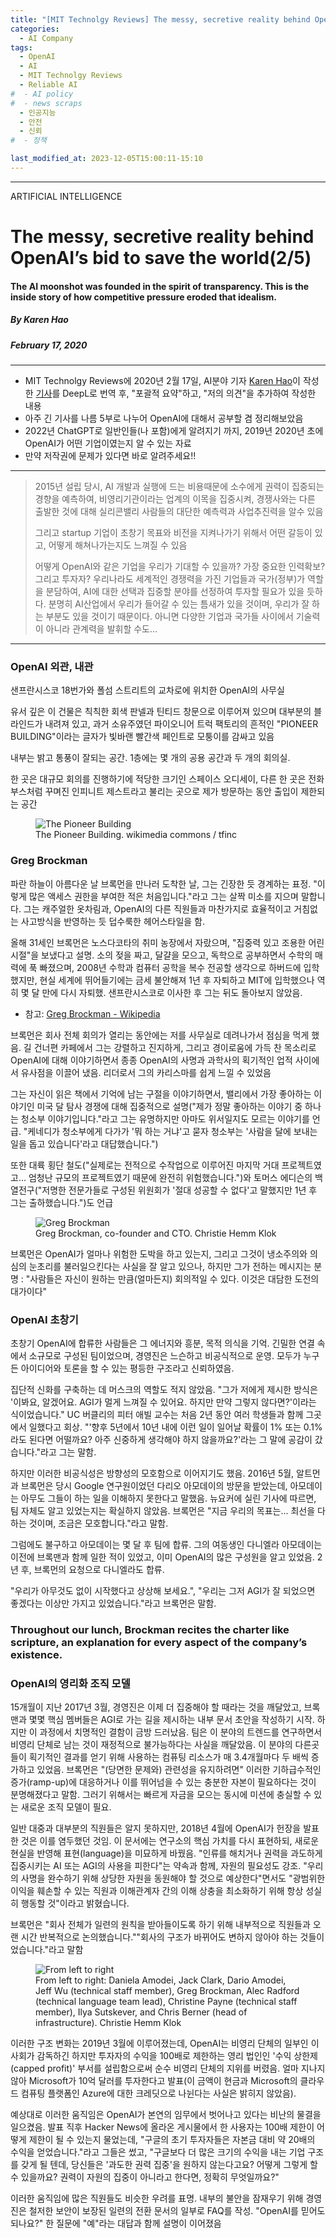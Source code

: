 ```yaml
---
title: "[MIT Technolgy Reviews] The messy, secretive reality behind OpenAI’s bid to save the world (2부)"
categories:
  - AI Company
tags:
  - OpenAI
  - AI
  - MIT Technolgy Reviews
  - Reliable AI
#  - AI policy
#  - news scraps
  - 인공지능
  - 안전
  - 신뢰
#  - 정책

last_modified_at: 2023-12-05T15:00:11-15:10
---
```

_________________

ARTIFICIAL INTELLIGENCE

# The messy, secretive reality behind OpenAI’s bid to save the world(2/5)

#### The AI moonshot was founded in the spirit of transparency. This is the inside story of how competitive pressure eroded that idealism.

##### By Karen Hao
##### February 17, 2020
---


  * MIT Technolgy Reviews에 2020년 2월 17일, AI분야 기자 [Karen Hao](https://www.technologyreview.com/author/karen-hao/)이 작성한 [기사](https://www.technologyreview.com/2020/02/17/844721/ai-openai-moonshot-elon-musk-sam-altman-greg-brockman-messy-secretive-reality/)를 DeepL로 번역 후, "포괄적 요약"하고, "저의 의견"을 추가하여 작성한 내용
  * 아주 긴 기사를 나름 5부로 나누어 OpenAI에 대해서 공부할 겸 정리해보았음
  * 2022년 ChatGPT로 일반인들(나 포함)에게 알려지기 까지, 2019년 2020년 초에 OpenAI가 어떤 기업이였는지 알 수 있는 자료
  * 만약 저작권에 문제가 있다면 바로 알려주세요!!

---


> 2015년 설립 당시, AI 개발과 실행에 드는 비용때문에 소수에게 권력이 집중되는 경향을 예측하여, 비영리기관이라는 업계의 이목을 집중시켜, 경쟁사와는 다른 출발한 것에 대해 실리콘밸리 사람들의 대단한 예측력과 사업추진력을 알수 있음
>
> 그리고 startup 기업이 초창기 목표와 비전을 지켜나가기 위해서 어떤 갈등이 있고, 어떻게 해쳐나가는지도 느껴질 수 있음
> 
> 어떻게 OpenAI와 같은 기업을 우리가 기대할 수 있을까? 가장 중요한 인력확보? 그리고 투자자? 
> 우리나라도 세계적인 경쟁력을 가진 기업들과 국가(정부)가 역할을 분담하여, AI에 대한 선택과 집중할 분야를 선정하여 투자할 필요가 있을 듯하다. 분명히 AI산업에서 우리가 들어갈 수 있는 틈새가 있을 것이며, 우리가 잘 하는 부분도 있을 것이기 때문이다. 
> 아니면 다양한 기업과 국가들 사이에서 기술력이 아니라 관계력을 발휘할 수도...
    
---
### OpenAI 외관, 내관

샌프란시스코 18번가와 폴섬 스트리트의 교차로에 위치한 OpenAI의 사무실

유서 깊은 이 건물은 칙칙한 회색 판넬과 틴티드 창문으로 이루어져 있으며 대부분의 블라인드가 내려져 있고, 
과거 소유주였던 파이오니어 트럭 팩토리의 흔적인 "PIONEER BUILDING"이라는 글자가 빛바랜 빨간색 페인트로 모퉁이를 감싸고 있음

내부는 밝고 통풍이 잘되는 공간. 1층에는 몇 개의 공용 공간과 두 개의 회의실. 

한 곳은 대규모 회의를 진행하기에 적당한 크기인 스페이스 오디세이, 다른 한 곳은 전화 부스처럼 꾸며진 인피니트 제스트라고 불리는 곳으로 제가 방문하는 동안 출입이 제한되는 공간


<figure>
    <img src="https://cdn.technologyreview.com/i/images/pioneertrunkfactory-c-a-malmco-2012-09-0115-43-33-2.jpg?sw=700&cx=0&cy=0&cw=2560&ch=1838"
         alt="The Pioneer Building">
    <figcaption> The Pioneer Building. wikimedia commons / tfinc </figcaption>
</figure>


### Greg Brockman

파란 하늘이 아름다운 날 브록먼을 만나러 도착한 날, 그는 긴장한 듯 경계하는 표정. "이렇게 많은 액세스 권한을 부여한 적은 처음입니다."라고 그는 살짝 미소를 지으며 말합니다. 그는 캐주얼한 옷차림과, OpenAI의 다른 직원들과 마찬가지로 효율적이고 거침없는 사고방식을 반영하는 듯 덥수룩한 헤어스타일을 함.

올해 31세인 브록먼은 노스다코타의 취미 농장에서 자랐으며, "집중력 있고 조용한 어린 시절"을 보냈다고 설명. 소의 젖을 짜고, 달걀을 모으고, 독학으로 공부하면서 수학의 매력에 푹 빠졌으며, 2008년 수학과 컴퓨터 공학을 복수 전공할 생각으로 하버드에 입학했지만, 현실 세계에 뛰어들기에는 금세 불안해져 1년 후 자퇴하고 MIT에 입학했으나 역히 몇 달 만에 다시 자퇴했. 샌프란시스코로 이사한 후 그는 뒤도 돌아보지 않았음.

* 참고: [Greg Brockman - Wikipedia](https://en.wikipedia.org/wiki/Greg_Brockman)

브록먼은 회사 전체 회의가 열리는 동안에는 저를 사무실로 데려나가서 점심을 먹게 했음. 길 건너편 카페에서 그는 강렬하고 진지하게, 그리고 경이로움에 가득 찬 목소리로 OpenAI에 대해 이야기하면서 종종 OpenAI의 사명과 과학사의 획기적인 업적 사이에서 유사점을 이끌어 냈음. 리더로서 그의 카리스마를 쉽게 느낄 수 있었음

그는 자신이 읽은 책에서 기억에 남는 구절을 이야기하면서, 밸리에서 가장 좋아하는 이야기인 미국 달 탐사 경쟁에 대해 집중적으로 설명("제가 정말 좋아하는 이야기 중 하나는 청소부 이야기입니다."라고 그는 유명하지만 아마도 위서일지도 모르는 이야기를 언급. "케네디가 청소부에게 다가가 '뭐 하는 거냐'고 묻자 청소부는 '사람을 달에 보내는 일을 돕고 있습니다'라고 대답했습니다.") 

또한 대륙 횡단 철도("실제로는 전적으로 수작업으로 이루어진 마지막 거대 프로젝트였고... 엄청난 규모의 프로젝트였기 때문에 완전히 위험했습니다.")와 토머스 에디슨의 백열전구("저명한 전문가들로 구성된 위원회가 '절대 성공할 수 없다'고 말했지만 1년 후 그는 출하했습니다.")도 언급

<figure>
    <img src="https://cdn.technologyreview.com/i/images/cf3a2258final.jpg?sw=700&cx=133&cy=611&cw=1792&ch=2389"
         alt=" Greg Brockman">
    <figcaption> Greg Brockman, co-founder and CTO. Christie Hemm Klok </figcaption>
</figure>

브록먼은 OpenAI가 얼마나 위험한 도박을 하고 있는지, 그리고 그것이 냉소주의와 의심의 눈초리를 불러일으킨다는 사실을 잘 알고 있으나, 하지만 그가 전하는 메시지는 분명 : "사람들은 자신이 원하는 만큼(얼마든지) 회의적일 수 있다. 이것은 대담한 도전의 대가이다"


### OpenAI 초창기

초창기 OpenAI에 합류한 사람들은 그 에너지와 흥분, 목적 의식을 기억. 긴밀한 연결 속에서 소규모로 구성된 팀이었으며, 경영진은 느슨하고 비공식적으로 운영. 모두가 누구든 아이디어와 토론을 할 수 있는 평등한 구조라고 신뢰하였음.

집단적 신화를 구축하는 데 머스크의 역할도 적지 않았음. "그가 저에게 제시한 방식은 '이봐요, 알겠어요. AGI가 멀게 느껴질 수 있어요. 하지만 만약 그렇지 않다면?'이라는 식이었습니다." UC 버클리의 피터 애빌 교수는 처음 2년 동안 여러 학생들과 함께 그곳에서 일했다고 회상. "'향후 5년에서 10년 내에 이런 일이 일어날 확률이 1% 또는 0.1%라도 된다면 어떨까요? 아주 신중하게 생각해야 하지 않을까요?'라는 그 말에 공감이 갔습니다."라고 그는 말함.

하지만 이러한 비공식성은 방향성의 모호함으로 이어지기도 했음. 2016년 5월, 알트먼과 브록먼은 당시 Google 연구원이었던 다리오 아모데이의 방문을 받았는데, 아모데이는 아무도 그들이 하는 일을 이해하지 못한다고 말했음. 뉴요커에 실린 기사에 따르면, 팀 자체도 알고 있었는지는 확실하지 않았음. 브록먼은 "지금 우리의 목표는... 최선을 다하는 것이며, 조금은 모호합니다."라고 말함. 

그럼에도 불구하고 아모데이는 몇 달 후 팀에 합류. 그의 여동생인 다니엘라 아모데이는 이전에 브록맨과 함께 일한 적이 있었고, 이미 OpenAI의 많은 구성원을 알고 있었음. 2년 후, 브록먼의 요청으로 다니엘라도 합류. 

"우리가 아무것도 없이 시작했다고 상상해 보세요.", "우리는 그저 AGI가 잘 되었으면 좋겠다는 이상만 가지고 있었습니다."라고 브록먼은 말함. 

### Throughout our lunch, Brockman recites the charter like scripture, an explanation for every aspect of the company’s existence.

### OpenAI의 영리화 조직 모델

15개월이 지난 2017년 3월, 경영진은 이제 더 집중해야 할 때라는 것을 깨달았고, 브록맨과 몇몇 핵심 멤버들은 AGI로 가는 길을 제시하는 내부 문서 초안을 작성하기 시작. 하지만 이 과정에서 치명적인 결함이 금방 드러났음. 팀은 이 분야의 트렌드를 연구하면서 비영리 단체로 남는 것이 재정적으로 불가능하다는 사실을 깨달았음. 이 분야의 다른곳들이 획기적인 결과를 얻기 위해 사용하는 컴퓨팅 리소스가 매 3.4개월마다 두 배씩 증가하고 있었음. 브록먼은 "(당면한 문제와) 관련성을 유지하려면" 이러한 기하급수적인 증가(ramp-up)에 대응하거나 이를 뛰어넘을 수 있는 충분한 자본이 필요하다는 것이 분명해졌다고 말함. 그러기 위해서는 빠르게 자금을 모으는 동시에 미션에 충실할 수 있는 새로운 조직 모델이 필요.

일반 대중과 대부분의 직원들은 알지 못하지만, 2018년 4월에 OpenAI가 헌장을 발표한 것은 이를 염두했던 것임. 이 문서에는 연구소의 핵심 가치를 다시 표현하되, 새로운 현실을 반영해 표현(language)을 미묘하게 바꿨음. "인류를 해치거나 권력을 과도하게 집중시키는 AI 또는 AGI의 사용을 피한다"는 약속과 함께, 자원의 필요성도 강조. "우리의 사명을 완수하기 위해 상당한 자원을 동원해야 할 것으로 예상한다"면서도 "광범위한 이익을 훼손할 수 있는 직원과 이해관계자 간의 이해 상충을 최소화하기 위해 항상 성실히 행동할 것"이라고 밝혔습니다.

브록먼은 "회사 전체가 일련의 원칙을 받아들이도록 하기 위해 내부적으로 직원들과 오랜 시간 반복적으로 논의했습니다.""회사의 구조가 바뀌어도 변하지 않아야 하는 것들이었습니다."라고 말함

<figure>
    <img src="https://cdn.technologyreview.com/i/images/cf3a2221final.jpg?sw=700&cx=0&cy=0&cw=3000&ch=1688"
         alt=" From left to right">
    <figcaption> From left to right: Daniela Amodei, Jack Clark, Dario Amodei, Jeff Wu (technical staff member), Greg Brockman, Alec Radford (technical language team lead), Christine Payne (technical staff member), Ilya Sutskever, and Chris Berner (head of infrastructure). Christie Hemm Klok </figcaption>
</figure>


  이러한 구조 변화는 2019년 3월에 이루어졌는데, OpenAI는 비영리 단체의 일부인 이사회가 감독하긴 하지만 투자자의 수익을 100배로 제한하는 영리 법인인 '수익 상한제(capped profit)' 부서를 설립함으로써 순수 비영리 단체의 지위를 버렸음. 얼마 지나지 않아 Microsoft가 10억 달러를 투자한다고 발표(이 금액이 현금과 Microsoft의 클라우드 컴퓨팅 플랫폼인 Azure에 대한 크레딧으로 나뉜다는 사실은 밝히지 않았음).

예상대로 이러한 움직임은 OpenAI가 본연의 임무에서 벗어나고 있다는 비난의 물결을 일으켰음. 발표 직후 Hacker News에 올라온 게시물에서 한 사용자는 100배 제한이 어떻게 제한이 될 수 있는지 물었는데, "구글의 초기 투자자들은 자본금 대비 약 20배의 수익을 얻었습니다."라고 그들은 썼고, "구글보다 더 많은 크기의 수익을 내는 기업 구조를 갖게 될 텐데, 당신들은 '과도한 권력 집중'을 원하지 않는다고요? 어떻게 그렇게 할 수 있을까요? 권력이 자원의 집중이 아니라고 한다면, 정확히 무엇일까요?"

이러한 움직임에 많은 직원들도 비슷한 우려를 표명. 내부의 불안을 잠재우기 위해 경영진은 철저한 보안이 보장된 일련의 전환 문서의 일부로 FAQ를 작성. "OpenAI를 믿어도 되나요?" 한 질문에 "예"라는 대답과 함께 설명이 이어졌음